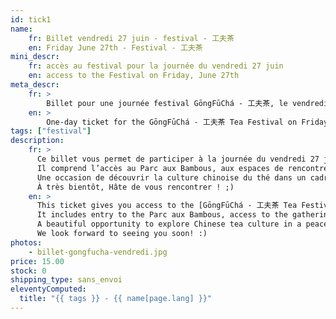 ```yaml
---
id: tick1
name:
    fr: Billet vendredi 27 juin - festival - 工夫茶
    en: Friday June 27th - Festival - 工夫茶
mini_descr:
    fr: accès au festival pour la journée du vendredi 27 juin
    en: access to the Festival on Friday, June 27th
meta_descr:
    fr: >
        Billet pour une journée festival GōngFūChá - 工夫茶, le vendredi 27 juin. Donne accès au parc, aux animations, aux personnes exposantes et aux intervenantes.
    en: >
        One-day ticket for the GōngFūChá - 工夫茶 Tea Festival on Friday, June 27th. Includes access to the park, activities, exhibitors and guest presenters.
tags: ["festival"]
description: 
    fr: >
      Ce billet vous permet de participer à la journée du vendredi 27 juin de 11h à 18h au [festival GōngFūChá - 工夫茶](https://festival.gongfucha.fr).  
      Il comprend l’accès au Parc aux Bambous, aux espaces de rencontres, aux concerts, démonstrations et ateliers (en libre accès), ainsi qu’aux personnes exposantes et intervenantes.<!--more-->  
      Une occasion de découvrir la culture chinoise du thé dans un cadre exceptionnel et apaisant.  
      À très bientôt, Hâte de vous rencontrer ! ;)
    en: >
      This ticket gives you access to the [GōngFūChá - 工夫茶 Tea Festival](https://festival.gongfucha.fr) on Friday, June 27th.  
      It includes entry to the Parc aux Bambous, access to the gathering spaces, concerts, open-access workshops and performances, as well as to the exhibitors and guest presenters.<!--more-->   
      A beautiful opportunity to explore Chinese tea culture in a peaceful and inspiring setting.  
      We look forward to seeing you soon! :)
photos:
    - billet-gongfucha-vendredi.jpg
price: 15.00
stock: 0
shipping_type: sans_envoi
eleventyComputed:
  title: "{{ tags }} - {{ name[page.lang] }}"
---
```

